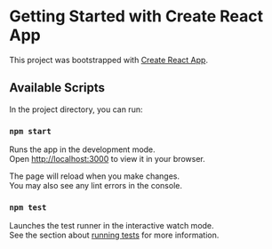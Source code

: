 # Getting Started with Create React App

This project was bootstrapped with [Create React App](https://github.com/facebook/create-react-app).

## Available Scripts

In the project directory, you can run:

### `npm start`

Runs the app in the development mode.\
Open [http://localhost:3000](http://localhost:3000) to view it in your browser.

The page will reload when you make changes.\
You may also see any lint errors in the console.

### `npm test`

Launches the test runner in the interactive watch mode.\
See the section about [running tests](https://facebook.github.io/create-react-app/docs/running-tests) for more information.

<!-- ### `npm run build`

Builds the app for production to the `build` folder.\
It correctly bundles React in production mode and optimizes the build for the best performance.

The build is minified and the filenames include the hashes.\
Your app is ready to be deployed!

See the section about [deployment](https://facebook.github.io/create-react-app/docs/deployment) for more information.

### `Documentation`

First, I've changed the pathing to absolute, as long as imports been made with '@/', simply copy pasting the components folder should work without any issues. 

```javascript
jsconfig.json
{
  "compileOnSave": true,
  "compilerOptions": {
    "baseUrl": "./src",
    "paths": {
      "@/*": ["./src/*"]
    }
  },
  "include": ["src"]
}
```

### `Dependencies`

"framer-motion": "^11.2.6", "mini-svg-data-uri": "^1.4.4", 
These are necessary for the dotted background in the home section. 

"sonner": "^1.4.41",
This is the toaster component I've used initially, but react-scripts doesn't support it. For the notifications can be replaced with react-hot-toast(https://react-hot-toast.com/). 

"moment": "^2.30.1", "moment-timezone": "^0.5.45", (https://momentjs.com/)
Moment library has been used for adjusting timezone settings for campaign schedules.

"vaul": "^0.9.1",
This has been installed by shadcn. 

"zustand": "^4.5.2"
State management has been implemented via zustand. Some of store actions probably might replace with database or API calls, but so far sequences, leads, time zone settings etc. all connected via zustand.

### `Folder Structure`

```
src/
├── components/
│   ├── Blocks/
│   │   ├── [Blockname]tabs/
│   │   │     ├──GeneralSettings.jsx
│   │   ├──-- ├──ScheduleSettings.jsx
│   │   ├──-- ├──TrackingSettings.jsx
│   │   │     └── ...
│   │   ├── TemplatesBlock.jsx
│   │   ├── SettigsBlock.jsx
│   │   └── ...
│   │   
│   ├── ui/
│   │   ├── Accordion.jsx
│   │   ├── Button.jsx
│   │   ├── Card.jsx
│   │   ├── DropdownMenu.jsx
│   │   ├── Input.jsx
│   │   ├── Modal.jsx
│   │   ├── Select.jsx
│   │   ├── Table.jsx
│   │   ├── Tabs.jsx
│   │   ├── Textarea.jsx
│   │   ├── Tooltip.jsx
│   │   └── ...
│   ├── LaunchSequenceCard.jsx
│   ├── SequenceSheet.jsx
│   └── ...
├── layout/
│   ├── Header
│   ├── layout.js
│   └── ...
├── data/
│   ├── dummyList.js
│   ├── timeZones.js
├── store/
│   ├── layoutStore.js
│   ├── leadStore.js
│   ├── sequenceStore.js
│   └── ...
├── utils/
│   ├── api.js
│   ├── helpers.js
│   └── ...
├── App.jsx
├── index.jsx
└── ...
```

components/ui is self explanatory, just copy paste them with other shadcn components. I've grouped Dialog menus like Settings, Templates etc under the Block folder. To keep it managable, I've also grouped Dialog tabs under the naming convention [MenuNameBlock]Tabs. By convention, data-table elements should be grouped with pages.jsx in Next.js, since it wouldn't work for react-router I've grouped them under different folders. 

Store keeps all the zustand modules. 

Layout keeps all the layout elements for SPA and hot refresh functionalities. Simply adding header to pages and wrapping them between a higher order div would keep the styling intact. 

data folder keeps timezones and dummyMail list for sender mails. You should replace dummyMail for actual account mails. Leaving timezones intact and importing them to components -> Blocks -> SettingsBlockTabs -> ScheduleSettings
should work.

### `Functionality`
I've designed the components around Zustand state management. I don't know how the backend works so I've tried to keep it simple as possible.  

![alt text](public/system.png)


Each component got separate pages, think it like a three page long form. 

Currently, zustand sequenceStore keeps the tabs on mail sequences, including mails. Normally, I assume you might want to pull that data from db, but for the time being I've used dummyMails from data->dummyList. 

components -> SequenceSheet
```
const OPTIONS = (yourDATA).map((item) => ({
  label: `${item.name} (${item.email})`,
  value: item.email,
  disable: false, (You may change this if you want to disable this option or to put some constraints)
}));
```

layoutStore checks the active SequenceSheet, so it's critical for template use. 

components->Blocks->TemplatesBlock

```
const templateCategories = [
  "Sales",
  "Sell Online Courses",
  "Recruiting",
  "Marketing",
  "Product",
  "Customer Success",
  "Personal",
  "Other",
];

const stockTemplates = [
  {
    category: "Sales",
    title: "Template 1",
    content: "Content 1",
  },
  {
    category: "Sales",
    title: "Template 2",
    content: "Content 2",
  },
  {
    category: "Product",
    title: "Template 2",
    content: "Content 2",
  },
  {
    category: "Product",
    title: "Template 3",
    content: "Content 3",
  },
];
```

I've only added dummy data for stock templates to verify functionality. I'm guessing you are using a relational database, so primary key is category, map function first checks the category then chekcs the title and content.

```
                <Accordion type="single" collapsible>
                  {templateCategories.map((category) => {
                    const templates = stockTemplates.filter(
                      (template) => template.category === category
                    );
                    return (
                      <AccordionItem key={category} value={category}>
                        <AccordionTrigger>
                          {category} ({templates.length})
                        </AccordionTrigger>
                        <AccordionContent>
                          {templates.map((template) => (
                            <Card
                              key={template.title}
                              className="my-2 border border-slate-200"
                            >
                              <CardHeader>
                                <CardTitle>{template.title}</CardTitle>
                              </CardHeader>
                              <CardContent>
                                <p>{template.content}</p>
                              </CardContent>
                              <CardFooter>
                                <Button
                                  variant="outline"
                                  size="sm"
                                  onClick={() => handleTemplateClick(template)}
                                >
                                  Use this template
                                </Button>
                              </CardFooter>
                            </Card>
                          ))}
                        </AccordionContent>
                      </AccordionItem>
                    );
                  })}
                </Accordion>
```
 It functionality is pretty much the same with lemlist. 

LeadList

Components to display leads and filter them uses Shadcn data table component (https://ui.shadcn.com/docs/components/data-table)

I didn't work with CSV's, so kept it simple when adding new mails. I've put a simple regex for adress validation, text area only accepts valid adresses and one adress at a time. 

Launch. 
Launch takes all available data to map related information to the screen. 
```
  const { leads } = useLeadsStore();
  const { sequences } = useSequenceStore();

  console.log(leads, sequences)
```

To check the available data, simply use leads and sequences objects. 

I've left other settings without any functionality, as per design they belong to campaign settings and I don't know how you guys want to use those settings. But settings for schedules etc. are available. I have not included them in a persistent store.  -->